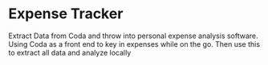 # Expense Tracker
Extract Data from Coda and throw into personal expense analysis software. Using Coda as a front end to key in expenses while on the go. Then use this to extract all data and analyze locally
